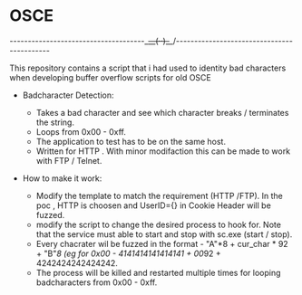 # OSCE

-------------------------------------\_~~__(··)_~~_/-------------------------------------------

This repository contains a script that i had used to identity bad characters when developing buffer overflow scripts for old OSCE



- Badcharacter Detection:
  - Takes a bad character  and see which character breaks / terminates the string.
  - Loops from 0x00 - 0xff.
  - The application to test has to be on the same host.
  - Written for HTTP . With minor modifaction this can be made to work with FTP / Telnet.

- How to make it work:
  - Modify the template to match the requirement (HTTP /FTP). In the poc , HTTP is choosen and UserID={} in Cookie Header will be fuzzed.
  - modify the script to change the desired process to hook for. Note that the service must able to start and stop with sc.exe (start / stop).
  - Every chacrater wil be fuzzed in the format - "A"*8 + cur_char * 92 + "B"*8 (eg for 0x00 - 4141414141414141 + 00*92 + 4242424242424242.
  - The process will be killed and restarted multiple times for looping badcharacters from 0x00 - 0xff.
